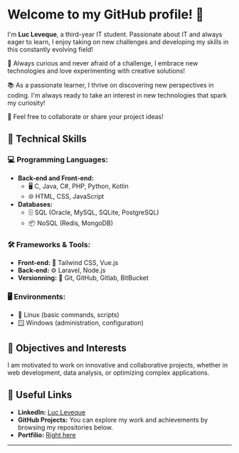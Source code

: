 # Welcome to my GitHub profile! 👋

I'm **Luc Leveque**, a third-year IT student. Passionate about IT and always eager to learn, I enjoy taking on new challenges and developing my skills in this constantly evolving field!

🌟 Always curious and never afraid of a challenge, I embrace new technologies and love experimenting with creative solutions!

📚 As a passionate learner, I thrive on discovering new perspectives in coding. I'm always ready to take an interest in new technologies that spark my curiosity!

🚀 Feel free to collaborate or share your project ideas!

## 🔧 Technical Skills

### 💻 Programming Languages:
- **Back-end and Front-end:**
  - 🖥️ C, Java, C#, PHP, Python, Kotlin
  - 🌐 HTML, CSS, JavaScript
- **Databases:**
  - 🗄️ SQL (Oracle, MySQL, SQLite, PostgreSQL)
  - 📦 NoSQL (Redis, MongoDB)

### 🛠️ Frameworks & Tools:
- **Front-end:** 🎨 Tailwind CSS, Vue.js
- **Back-end:** ⚙️ Laravel, Node.js
- **Versionning:** 🔀 Git, GitHub, Gitlab, BitBucket

### 🖥️ Environments:
- 🐧 Linux (basic commands, scripts)
- 🪟 Windows (administration, configuration)

## 🔎 Objectives and Interests

I am motivated to work on innovative and collaborative projects, whether in web development, data analysis, or optimizing complex applications.

## 🔗 Useful Links

- **LinkedIn:** [Luc Leveque](https://www.linkedin.com/in/luc-leveque-17675b252/)
- **GitHub Projects:** You can explore my work and achievements by browsing my repositories below.
- **Portfilio:** [Right here](https://lucleveque.fr)

---
